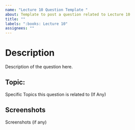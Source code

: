 ```yaml
---
name: "Lecture 10 Question Template "
about: Template to post a question related to Lecture 10
title: ""
labels: ":books: Lecture 10"
assignees: ""
---
```


# Description

Description of the question here.

## Topic:

Specific Topics this question is related to (If Any)

## Screenshots

Screenshots (if any)
